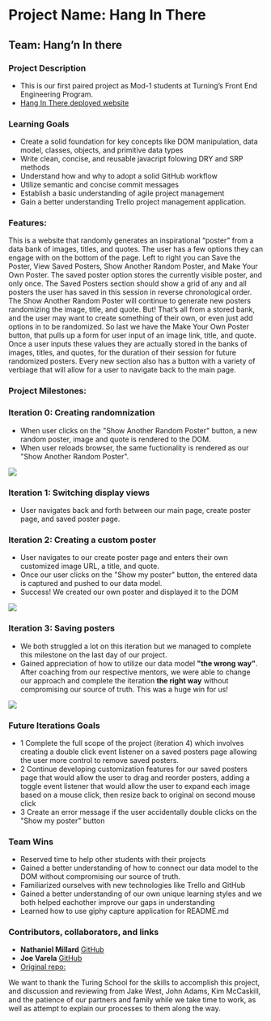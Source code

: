 # Project Name: Hang In There
## Team: Hang’n In there
 
### Project Description
  * This is our first paired project as Mod-1 students at Turning’s Front End Engineering Program. 
  * [Hang In There deployed website](https://nathanielmillard.github.io/hang-in-there-boilerplate/)

### Learning Goals
  * Create a solid foundation for key concepts like DOM manipulation, data model, classes, objects, and primitive data types
  * Write clean, concise, and reusable javacript folowing DRY and SRP methods
  * Understand how and why to adopt a solid GitHub workflow
  * Utilize semantic and concise commit messages
  * Establish a basic understanding of agile project management
  * Gain a better understanding Trello project management application. 

### Features: 
This is a website that randomly generates an inspirational “poster” from a data bank of images, titles, and quotes. The user has a few options they can engage with on the bottom of the page. Left to right you can Save the Poster, View Saved Posters, Show Another Random Poster, and Make Your Own Poster. The saved poster option stores the currently visible poster, and only once. The Saved Posters section should show a grid of any and all posters the user has saved in this session in reverse chronological order. The Show Another Random Poster will continue to generate new posters randomizing the image, title, and quote. But! That’s all from a stored bank, and the user may want to create something of their own, or even just add options in to be randomized. So last we have the Make Your Own Poster button, that pulls up a form for user input of an image link, title, and quote. Once a user inputs these values they are actually stored in the banks of images, titles, and quotes, for the duration of their session for future randomized posters. Every new section also has a button with a variety of verbiage that will allow for a user to navigate back to the main page.  

### Project Milestones:

### Iteration 0: Creating randomnization

 * When user clicks on the "Show Another Random Poster" button, a new random poster, image and quote is rendered to the DOM.
 * When user reloads browser, the same fuctionality is rendered as our "Show Another Random Poster". 

![](assets/iteration-0-progression.gif)

### Iteration 1: Switching display views 
 * User navigates back and forth between our main page, create poster page, and saved poster page. 

### Iteration 2: Creating a custom poster
 * User navigates to our create poster page and enters their own customized image URL, a title, and quote.
 * Once our user clicks on the "Show my poster" button, the entered data is captured and pushed to our data model. 
 * Success! We created our own poster and displayed it to the DOM

![](assets/iteration-1-progression.gif)
 
### Iteration 3: Saving posters
 * We both struggled a lot on this iteration but we managed to complete this milestone on the last day of our project. 
 * Gained appreciation of how to utilize our data model **"the wrong way"**. After coaching from our respective mentors, we were able to change our approach and complete the iteration **the right way** without compromising our source of truth. This was a huge win for us!

![](assets/iteration-3-progression.gif)
 
### Future Iterations Goals
   * 1 Complete the full scope of the project (iteration 4) which involves creating a double click event listener on a saved posters page allowing the user more control to remove saved posters.
   * 2 Continue developing customization features for our saved posters page that would allow the user to drag and reorder posters, adding a toggle event listener that would allow the user to expand each image based on a mouse click, then resize back to original on second mouse click 
   * 3 Create an error message if the user accidentally double clicks on the "Show my poster" button

### Team Wins
  * Reserved time to help other students with their projects
  * Gained a better understanding of how to connect our data model to the DOM without compromising our source of truth.  
  * Familiarized ourselves with new technologies like Trello and GitHub
  * Gained a better understanding of our own unique learning styles and we both helped eachother improve our gaps in understanding
  * Learned how to use giphy capture application for README.md

### Contributors, collaborators, and links
* **Nathaniel Millard** [GitHub](https://github.com/nathanielmillard)
* **Joe Varela** [GitHub](https://github.com/jobbotrock)
* [Original repo:](https://github.com/turingschool-examples/hang-in-there-boilerplate/)

We want to thank the Turing School for the skills to accomplish this project, and discussion and reviewing from Jake West, John Adams, Kim McCaskill, and the patience of our partners and family while we take time to work, as well as attempt to explain our processes to them along the way. 
